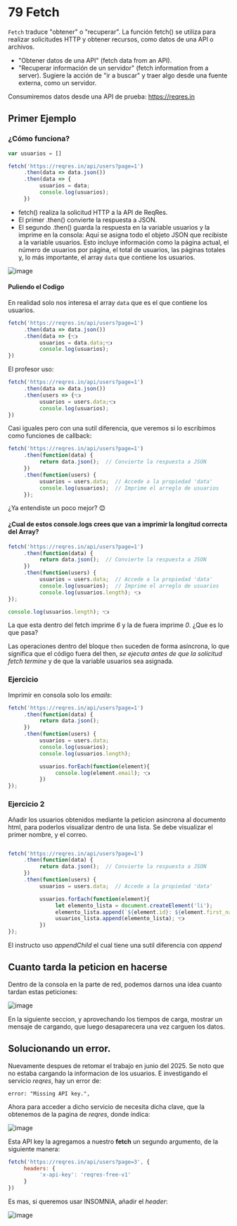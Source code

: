 # 79 Fetch

 ``Fetch`` traduce "obtener" o "recuperar". La función fetch() se utiliza para realizar solicitudes HTTP y obtener recursos, como datos de una API o archivos.


- "Obtener datos de una API" (fetch data from an API).
- "Recuperar información de un servidor" (fetch information from a server). Sugiere la acción de "ir a buscar" y traer algo desde una fuente externa, como un servidor.

Consumiremos datos desde una API de prueba: https://reqres.in 

## Primer Ejemplo

### ¿Cómo funciona?

```js
var usuarios = []

fetch('https://reqres.in/api/users?page=1')
     .then(data => data.json())
     .then(data => {
          usuarios = data;
          console.log(usuarios);
     })
```

- fetch() realiza la solicitud HTTP a la API de ReqRes.
- El primer .then() convierte la respuesta a JSON.
- El segundo .then() guarda la respuesta en la variable usuarios y la imprime en la consola: Aquí se asigna todo el objeto JSON que recibiste a la variable usuarios. Esto incluye información como la página actual, el número de usuarios por página, el total de usuarios, las páginas totales y, lo más importante, el array ``data`` que contiene los usuarios.

![image](https://i.imgur.com/m1txfX3.png)

#### Puliendo el Codigo

En realidad solo nos interesa el array `data` que es el que contiene los usuarios.

```js
fetch('https://reqres.in/api/users?page=1')
     .then(data => data.json())
     .then(data => {👈
          usuarios = data.data;👈
          console.log(usuarios);
})
```

El profesor uso:

```js
fetch('https://reqres.in/api/users?page=1')
     .then(data => data.json())
     .then(users => {👈
          usuarios = users.data;👈
          console.log(usuarios);
})
```

Casi iguales pero con una sutil diferencia, que veremos si lo escribimos como funciones de callback:

```js
fetch('https://reqres.in/api/users?page=1')
     .then(function(data) {
          return data.json();  // Convierte la respuesta a JSON
     })
     .then(function(users) {
          usuarios = users.data;  // Accede a la propiedad 'data'
          console.log(usuarios);  // Imprime el arreglo de usuarios
     });
```

¿Ya entendiste un poco mejor? 😊

#### ¿Cual de estos console.logs crees que van a imprimir la longitud correcta del Array?

```js
fetch('https://reqres.in/api/users?page=1')
     .then(function(data) {
          return data.json();  // Convierte la respuesta a JSON
     })
     .then(function(users) {
          usuarios = users.data;  // Accede a la propiedad 'data'
          console.log(usuarios);  // Imprime el arreglo de usuarios
          console.log(usuarios.length); 👈
});

console.log(usuarios.length); 👈
```
La que esta dentro del fetch imprime *6* y la de fuera imprime *0*. ¿Que es lo que pasa?

Las operaciones dentro del bloque ``then`` suceden de forma asíncrona, lo que significa que el código fuera del then, *se ejecuta antes de que la solicitud fetch termine* y de que la variable usuarios sea asignada.

### Ejercicio

Imprimir en consola solo los *emails*:

```js
fetch('https://reqres.in/api/users?page=1')
     .then(function(data) {
          return data.json();  
     })
     .then(function(users) {
          usuarios = users.data;  
          console.log(usuarios);  
          console.log(usuarios.length);

          usuarios.forEach(function(element){ 
               console.log(element.email); 👈
          })
});
```

### Ejercicio 2

Añadir los usuarios obtenidos mediante la peticion asincrona al documento html, para poderlos visualizar dentro de una lista. Se debe visualizar el primer nombre, y el correo.

```js

fetch('https://reqres.in/api/users?page=1')
     .then(function(data) {
          return data.json();  // Convierte la respuesta a JSON
     })
     .then(function(users) {
          usuarios = users.data;  // Accede a la propiedad 'data'

          usuarios.forEach(function(element){
               let elemento_lista = document.createElement('li');
               elemento_lista.append(`${element.id}: ${element.first_name} ${element.email}`);
               usuarios_lista.append(elemento_lista); 👈
          })
});
```

El instructo uso *appendChild* el cual tiene una sutil diferencia con *append*

## Cuanto tarda la peticion en hacerse

Dentro de la consola en la parte de red, podemos darnos una idea cuanto tardan estas peticiones:

![image](https://i.imgur.com/zzsVKLU.png)

En la siguiente seccion, y aprovechando los tiempos de carga, mostrar un mensaje de cargando, que luego desaparecera una vez carguen los datos.


## Solucionando un error.

Nuevamente despues de retomar el trabajo en junio del 2025. Se noto que no estaba cargando la informacion de los usuarios. E investigando el servicio *reqres*, hay un error de:

`
     error: "Missing API key.",
`

Ahora para acceder a dicho servicio de necesita dicha clave, que la obtenemos de la pagina de *reqres*, donde indica:

![image](https://imgur.com/pRmi6ax.png)

Esta API key la agregamos a nuestro **fetch** un segundo argumento, de la siguiente manera:

```js
fetch('https://reqres.in/api/users?page=3', {
     headers: {
          'x-api-key': 'reqres-free-v1' 
     }
})
```
Es mas, si queremos usar INSOMNIA, añadir el *header*:

![image](https://imgur.com/ws3dBid.png)

